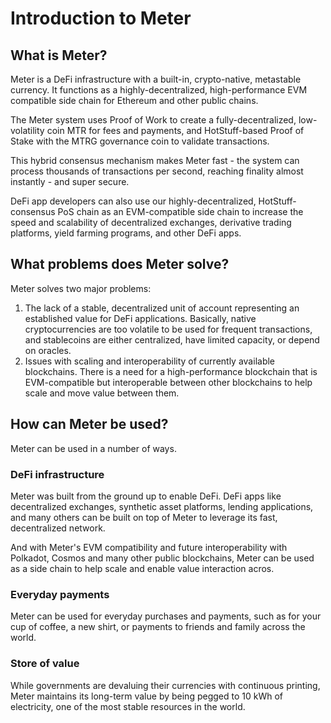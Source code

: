 # Introduction to Meter

## What is Meter?

Meter is a DeFi infrastructure with a built-in, crypto-native, metastable currency.  It functions as a highly-decentralized, high-performance EVM compatible side chain for Ethereum and other public chains.

The Meter system uses Proof of Work to create a fully-decentralized, low-volatility coin MTR for fees and payments, and HotStuff-based Proof of Stake with the MTRG governance coin to validate transactions.

This hybrid consensus mechanism makes Meter fast - the system can process thousands of transactions per second, reaching finality almost instantly - and super secure.&#x20;

DeFi app developers can also use our highly-decentralized, HotStuff-consensus PoS chain as an EVM-compatible side chain to increase the speed and scalability of decentralized exchanges, derivative trading platforms, yield farming programs, and other DeFi apps.&#x20;

## What problems does Meter solve?

Meter solves two major problems:

1. The lack of a stable, decentralized unit of account representing an established value for DeFi applications. Basically, native cryptocurrencies are too volatile to be used for frequent transactions, and stablecoins are either centralized, have limited capacity, or depend on oracles.
2. Issues with scaling and interoperability of currently available blockchains. There is a need for a high-performance blockchain that is EVM-compatible but interoperable between other blockchains to help scale and move value between them.

## How can Meter be used?

Meter can be used in a number of ways.

### DeFi infrastructure

Meter was built from the ground up to enable DeFi. DeFi apps like decentralized exchanges, synthetic asset platforms, lending applications, and many others can be built on top of Meter to leverage its fast, decentralized network.&#x20;

And with Meter's EVM compatibility and future interoperability with Polkadot, Cosmos and many other public blockchains, Meter can be used as a side chain to help scale and enable value interaction acros.&#x20;

### Everyday payments

Meter can be used for everyday purchases and payments, such as for your cup of coffee, a new shirt, or payments to friends and family across the world.

### Store of value

While governments are devaluing their currencies with continuous printing, Meter maintains its long-term value by being pegged to 10 kWh of electricity, one of the most stable resources in the world.&#x20;
